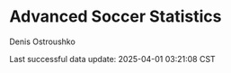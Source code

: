 # Advanced Soccer Statistics
Denis Ostroushko

<!-- gfm -->

Last successful data update: 2025-04-01 03:21:08 CST
